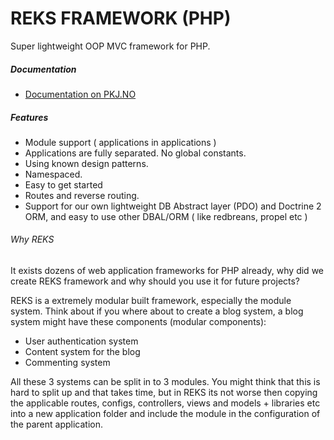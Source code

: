 REKS FRAMEWORK (PHP)
====

Super lightweight OOP MVC framework for PHP.


##### Documentation

- [Documentation on PKJ.NO](http://pkj.no/manual/reks)



##### Features

- Module support ( applications in applications )
- Applications are fully separated. No global constants.
- Using known design patterns.
- Namespaced.
- Easy to get started
- Routes and reverse routing.
- Support for our own lightweight DB Abstract layer (PDO) and Doctrine 2 ORM, and easy to use other DBAL/ORM ( like redbreans, propel etc )



###### Why REKS

It exists dozens of web application frameworks for PHP already, why did we create REKS framework and why should you use it for future projects?

REKS is a extremely modular built framework, especially the module system. Think about if you where about to create a blog system, a blog system might have these components (modular components):

- User authentication system
- Content system for the blog
- Commenting system

All these 3 systems can be split in to 3 modules. You might think that this is hard to split up and that takes time,
but in REKS its not worse then copying the applicable routes, configs, controllers, views and models + libraries etc into a new application
folder and include the module in the configuration of the parent application.
